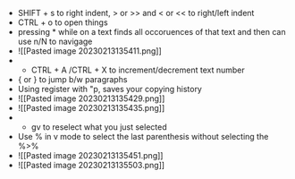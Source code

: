 -   SHIFT + s to right indent, > or >> and < or << to right/left indent
-   CTRL + o to open things
-   pressing * while on a text finds all occoruences of that text and then can use n/N to navigage
- ![[Pasted image 20230213135411.png]]
- -   CTRL + A /CTRL + X to increment/decrement text number
-   { or } to jump b/w paragraphs
-   Using register with "<number or thing>p, saves your copying history
- ![[Pasted image 20230213135429.png]]
- ![[Pasted image 20230213135435.png]]
- -   gv to reselect what you just selected
-   Use % in v mode to select the last parenthesis without selecting the %>%
- ![[Pasted image 20230213135451.png]]
- ![[Pasted image 20230213135503.png]]
